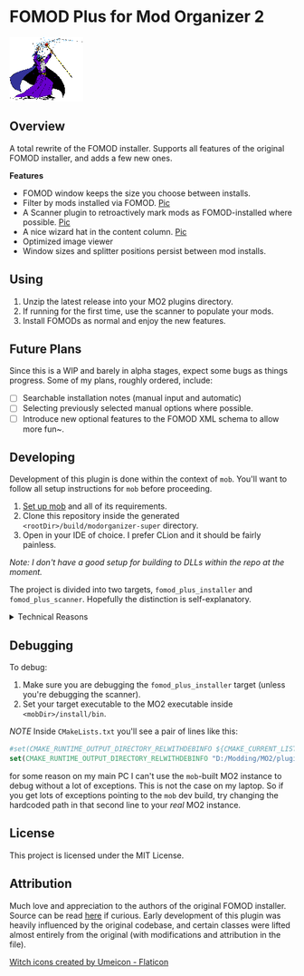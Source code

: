 ﻿# FOMOD Plus for Mod Organizer 2
![wizard](./scanner/resources/wizard.gif)

## Overview
A total rewrite of the FOMOD installer. Supports all features of the original FOMOD installer, and adds a few new ones.

**Features**
- FOMOD window keeps the size you choose between installs.
- Filter by mods installed via FOMOD. [Pic](doc/filter.png)
- A Scanner plugin to retroactively mark mods as FOMOD-installed where possible. [Pic](doc/scanner-menu.png)
- A nice wizard hat in the content column. [Pic](doc/content.png)
- Optimized image viewer
- Window sizes and splitter positions persist between mod installs.

## Using
1. Unzip the latest release into your MO2 plugins directory.
2. If running for the first time, use the scanner to populate your mods.
3. Install FOMODs as normal and enjoy the new features.

## Future Plans
Since this is a WIP and barely in alpha stages, expect some bugs as things progress. 
Some of my plans, roughly ordered, include:

- [ ] Searchable installation notes (manual input and automatic)
- [ ] Selecting previously selected manual options where possible.
- [ ] Introduce new optional features to the FOMOD XML schema to allow more fun~.

## Developing

Development of this plugin is done within the context of `mob`.
You'll want to follow all setup instructions for `mob` before proceeding.

1. [Set up mob](https://github.com/ModOrganizer2/mob) and all of its requirements.
2. Clone this repository inside the generated `<rootDir>/build/modorganizer-super` directory.
3. Open in your IDE of choice. I prefer CLion and it should be fairly painless.

*Note: I don't have a good setup for building to DLLs within the repo at the moment.*

The project is divided into two targets, `fomod_plus_installer` and `fomod_plus_scanner`. Hopefully the 
distinction is self-explanatory.

<details>
  <summary>Technical Reasons</summary>

  MO2 plugin architecture doesn't support providing multiple C++ plugins in one target. Even if it could,
  `FomodPlusScanner` implements `IPluginTool` which conflicts in inheritence with `IPluginInstaller`. 

  Sorry for the headache!
</details>

## Debugging
To debug:
1. Make sure you are debugging the `fomod_plus_installer` target (unless you're debugging the scanner).
2. Set your target executable to the MO2 executable inside `<mobDir>/install/bin`.

*NOTE* Inside `CMakeLists.txt` you'll see a pair of lines like this:
```cmake
#set(CMAKE_RUNTIME_OUTPUT_DIRECTORY_RELWITHDEBINFO ${CMAKE_CURRENT_LIST_DIR}/../../../install/bin/plugins)
set(CMAKE_RUNTIME_OUTPUT_DIRECTORY_RELWITHDEBINFO "D:/Modding/MO2/plugins")
```
for some reason on my main PC I can't use the `mob`-built MO2 instance to debug without a lot 
of exceptions. This is not the case on my laptop. So if you get lots of exceptions pointing to the 
`mob` dev build, try changing the hardcoded path in that second line to your _real_ MO2 instance.

## License
This project is licensed under the MIT License.

## Attribution
Much love and appreciation to the authors of the original FOMOD installer. Source can be read [here](https://github.com/ModOrganizer2/modorganizer-installer_fomod)
if curious. Early development of this plugin was heavily influenced by the original codebase, and certain classes were lifted
almost entirely from the original (with modifications and attribution in the file).

<a href="https://www.flaticon.com/free-icons/witch" title="witch icons">Witch icons created by Umeicon - Flaticon</a>

